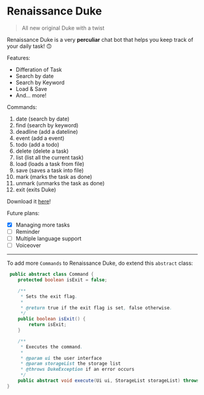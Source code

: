 # Renaissance Duke

> All new original Duke with a twist 

Renaissance Duke is a very **perculiar** chat bot that helps you keep track of your daily task! 🙃

Features:
- Differation of Task
- Search by date
- Search by Keyword
- Load & Save 
- And… more!

Commands:
1. date (search by date)
2. find (search by keyword)
3. deadline (add a dateline)
4. event (add a event)
5. todo (add a todo)
6. delete (delete a task)
7. list (list all the current task)
8. load (loads a task from file)
9. save (saves a task into file)
10. mark (marks the task as done)
11. unmark (unmarks the task as done)
12. exit (exits Duke) 

Download it [here](https://github.com/onepersonhere/ip/releases/tag/A-Jar)!

Future plans:

 - [x]  Managing more tasks
 - [ ] Reminder
 - [ ] Multiple language support
 - [ ] Voiceover
__________

To add more `Commands` to Renaissance Duke, do extend this `abstract` class:
```java
 public abstract class Command {
	protected boolean isExit = false;

    /**
     * Sets the exit flag.
     *
     * @return true if the exit flag is set, false otherwise.
     */
    public boolean isExit() {
        return isExit;
    }

    /**
     * Executes the command.
     *
     * @param ui the user interface
     * @param storageList the storage list
     * @throws DukeException if an error occurs
     */
    public abstract void execute(Ui ui, StorageList storageList) throws DukeException;
}
```
